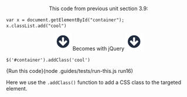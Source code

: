 <p style="text-align:center;">This code from previous unit section 3.9: </p>

```
var x = document.getElementById("container");
x.classList.add("cool")
```

<p style="text-align:center;"> <img src=".guides/img/arrow_down.png" class="arrow_down" /> Becomes with jQuery <img src=".guides/img/arrow_down.png" class="arrow_down" /> </p>

```
$('#container').addClass('cool')
```
{Run this code}(node .guides/tests/run-this.js run16)

Here we use the `.addClass()` function to add a CSS class to the targeted element.